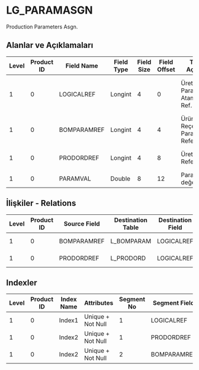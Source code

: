 # LG_PARAMASGN

Production Parameters Asgn.

## Alanlar ve Açıklamaları

| Level | Product ID | Field Name | Field Type | Field Size | Field Offset | Türkçe Açıklama | Expression |
| ----- | ---------- | ---------- | ---------- | ---------- | ------------ | --------------- | ---------- |
| 1 | 0 | LOGICALREF | Longint | 4 | 0 | Üretim Parametreleri Ataması Log. Ref. | Production Parameters Assignment Logical Reference |
| 1 | 0 | BOMPARAMREF | Longint | 4 | 4 | Ürün Reçetesi Parametresi Referansı | Bill Of Material Parameter Reference |
| 1 | 0 | PRODORDREF | Longint | 4 | 8 | Üretim Emri Referansı | Production Order Reference |
| 1 | 0 | PARAMVAL | Double | 8 | 12 | Parametre değeri | Parameter Value |

## İlişkiler - Relations

| Level | Product ID | Source Field | Destination Table | Destination Field | Relation Type | Extra Condition |
| ----- | ---------- | ------------ | ---------------- | ---------------- | ------------- | --------------- |
| 1 | 0 | BOMPARAMREF | L_BOMPARAM | LOGICALREF | one-to-one |  |
| 1 | 0 | PRODORDREF | L_PRODORD | LOGICALREF | one-to-one |  |

## Indexler

| Level | Product ID | Index Name | Attributes | Segment No | Segment Field | Sense |
| ----- | ---------- | ---------- | ---------- | ---------- | ------------- | ----- |
| 1 | 0 | Index1 | Unique + Not Null | 1 | LOGICALREF | Ascending |
| 1 | 0 | Index2 | Unique + Not Null | 1 | PRODORDREF | Ascending |
| 1 | 0 | Index2 | Unique + Not Null | 2 | BOMPARAMREF | Ascending |
